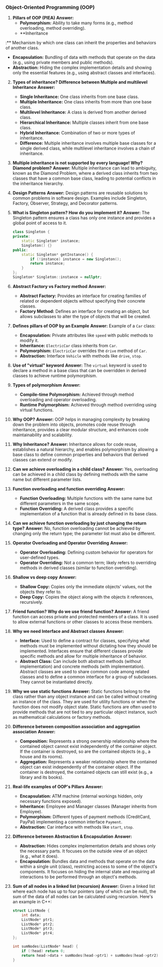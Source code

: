 
### Object-Oriented Programming (OOP)

1. **Pillars of OOP (PIEA)**
   **Answer:** 
   - **Polymorphism:** Ability to take many forms (e.g., method overloading, method overriding).
   - **Inheritance

:** Mechanism by which one class can inherit the properties and behaviors of another class.
   - **Encapsulation:** Bundling of data with methods that operate on the data (e.g., using private members and public methods).
   - **Abstraction:** Hiding the complex implementation details and showing only the essential features (e.g., using abstract classes and interfaces).

2. **Types of inheritance? Difference between Multiple and multilevel Inheritance**
   **Answer:**
   - **Single Inheritance:** One class inherits from one base class.
   - **Multiple Inheritance:** One class inherits from more than one base class.
   - **Multilevel Inheritance:** A class is derived from another derived class.
   - **Hierarchical Inheritance:** Multiple classes inherit from one base class.
   - **Hybrid Inheritance:** Combination of two or more types of inheritance.
   - **Difference:** Multiple inheritance involves multiple base classes for a single derived class, while multilevel inheritance involves a chain of inheritance.

3. **Multiple inheritance is not supported by every language! Why? Diamond problem?**
   **Answer:** Multiple inheritance can lead to ambiguity, known as the Diamond Problem, where a derived class inherits from two classes that have a common base class, leading to potential conflicts in the inheritance hierarchy.

4. **Design Patterns**
   **Answer:** Design patterns are reusable solutions to common problems in software design. Examples include Singleton, Factory, Observer, Strategy, and Decorator patterns.

5. **What is Singleton pattern? How do you implement it?**
   **Answer:** The Singleton pattern ensures a class has only one instance and provides a global point of access to it. 
   ```cpp
   class Singleton {
   private:
       static Singleton* instance;
       Singleton() {}
   public:
       static Singleton* getInstance() {
           if (!instance) instance = new Singleton();
           return instance;
       }
   };
   Singleton* Singleton::instance = nullptr;
   ```

6. **Abstract Factory vs Factory method**
   **Answer:** 
   - **Abstract Factory:** Provides an interface for creating families of related or dependent objects without specifying their concrete classes.
   - **Factory Method:** Defines an interface for creating an object, but allows subclasses to alter the type of objects that will be created.

7. **Defines pillars of OOP by an Example**
   **Answer:** Example of a `Car` class:
   - **Encapsulation:** Private attributes like `speed` with public methods to modify it.
   - **Inheritance:** `ElectricCar` class inherits from `Car`.
   - **Polymorphism:** `ElectricCar` overrides the `drive` method of `Car`.
   - **Abstraction:** Interface `Vehicle` with methods like `drive`, `stop`.

8. **Use of "virtual" keyword**
   **Answer:** The `virtual` keyword is used to declare a method in a base class that can be overridden in derived classes to achieve runtime polymorphism.

9. **Types of polymorphism**
   **Answer:**
   - **Compile-time Polymorphism:** Achieved through method overloading and operator overloading.
   - **Runtime Polymorphism:** Achieved through method overriding using virtual functions.

10. **Why OOP?**
    **Answer:** OOP helps in managing complexity by breaking down the problem into objects, promotes code reuse through inheritance, provides a clear modular structure, and enhances code maintainability and scalability.

11. **Why Inheritance?**
    **Answer:** Inheritance allows for code reuse, establishes a natural hierarchy, and enables polymorphism by allowing a base class to define common properties and behaviors that derived classes can extend or modify.

12. **Can we achieve overloading in a child class?**
    **Answer:** Yes, overloading can be achieved in a child class by defining methods with the same name but different parameter lists.

13. **Function overloading and function overriding**
    **Answer:**
    - **Function Overloading:** Multiple functions with the same name but different parameters in the same scope.
    - **Function Overriding:** A derived class provides a specific implementation of a function that is already defined in its base class.

14. **Can we achieve function overloading by just changing the return type?**
    **Answer:** No, function overloading cannot be achieved by changing only the return type; the parameter list must also be different.

15. **Operator Overloading and Operator Overriding**
    **Answer:**
    - **Operator Overloading:** Defining custom behavior for operators for user-defined types.
    - **Operator Overriding:** Not a common term; likely refers to overriding methods in derived classes (similar to function overriding).

16. **Shallow vs deep copy**
    **Answer:**
    - **Shallow Copy:** Copies only the immediate objects' values, not the objects they refer to.
    - **Deep Copy:** Copies the object along with the objects it references, recursively.

17. **Friend function? Why do we use friend function?**
    **Answer:** A friend function can access private and protected members of a class. It is used to allow external functions or other classes to access these members.

18. **Why we need Interface and Abstract classes**
    **Answer:** 
    - **Interface:** Used to define a contract for classes, specifying what methods must be implemented without dictating how they should be implemented. Interfaces ensure that different classes provide specific methods and allow for multiple inheritance of behavior.
    - **Abstract Class:** Can include both abstract methods (without implementation) and concrete methods (with implementation). Abstract classes are used to share common code among related classes and to define a common interface for a group of subclasses. They cannot be instantiated directly.

19. **Why we use static functions**
    **Answer:** Static functions belong to the class rather than any object instance and can be called without creating an instance of the class. They are used for utility functions or when the function does not modify object state. Static functions are often used to provide methods that are not tied to any particular object instance, such as mathematical calculations or factory methods.

20. **Difference between composition association and aggregation association**
    **Answer:** 
    - **Composition:** Represents a strong ownership relationship where the contained object cannot exist independently of the container object. If the container is destroyed, so are the contained objects (e.g., a house and its rooms).
    - **Aggregation:** Represents a weaker relationship where the contained object can exist independently of the container object. If the container is destroyed, the contained objects can still exist (e.g., a library and its books).

21. **Real-life examples of OOP's Pillars**
    **Answer:** 
    - **Encapsulation:** ATM machine (internal workings hidden, only necessary functions exposed).
    - **Inheritance:** Employee and Manager classes (Manager inherits from Employee).
    - **Polymorphism:** Different types of payment methods (CreditCard, PayPal) implementing a common interface `Payment`.
    - **Abstraction:** Car interface with methods like `start`, `stop`.

22. **Difference between Abstraction & Encapsulation**
    **Answer:** 
    - **Abstraction:** Hides complex implementation details and shows only the necessary parts. It focuses on the outside view of an object (e.g., what it does).
    - **Encapsulation:** Bundles data and methods that operate on the data within a single unit (class), restricting access to some of the object's components. It focuses on hiding the internal state and requiring all interactions to be performed through an object's methods.

23. **Sum of all nodes in a linked list (recursion)**
    **Answer:** Given a linked list where each node has up to four pointers (any of which can be null), the sum of the data of all nodes can be calculated using recursion. Here's an example in C++:
    ```cpp
    struct ListNode {
        int data;
        ListNode* ptr1;
        ListNode* ptr2;
        ListNode* ptr3;
        ListNode* ptr4;
    };

    int sumNodes(ListNode* head) {
        if (!head) return 0;
        return head->data + sumNodes(head->ptr1) + sumNodes(head->ptr2) + sumNodes(head->ptr3) + sumNodes(head->ptr4);
    }
    ```